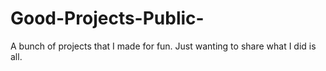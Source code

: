 # Good-Projects-Public-
A bunch of projects that I made for fun. Just wanting to share what I did is all.
